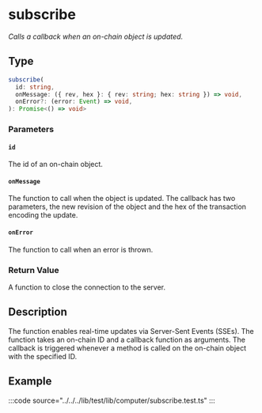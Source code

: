 # subscribe

_Calls a callback when an on-chain object is updated._

## Type

```ts
subscribe(
  id: string,
  onMessage: ({ rev, hex }: { rev: string; hex: string }) => void,
  onError?: (error: Event) => void,
): Promise<() => void>
```

### Parameters

#### `id`

The id of an on-chain object.

#### `onMessage`

The function to call when the object is updated. The callback has two parameters, the new revision of the object and the hex of the transaction encoding the update.

#### `onError`

The function to call when an error is thrown.

### Return Value

A function to close the connection to the server.

## Description

The function enables real-time updates via Server-Sent Events (SSEs). The function takes an on-chain ID and a callback function as arguments. The callback is triggered whenever a method is called on the on-chain object with the specified ID.

## Example

:::code source="../../../lib/test/lib/computer/subscribe.test.ts" :::
